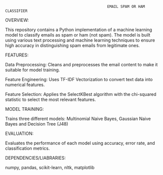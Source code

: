                                                   EMAIL SPAM OR HAM CLASSIFIER
OVERVIEW:

This repository contains a Python implementation of a machine learning model to classify emails as spam or ham (not spam). The model is built using various text processing and machine learning techniques to ensure high accuracy in distinguishing spam emails from legitimate ones.


FEATURES:
 
Data Preprocessing: Cleans and preprocesses the email content to make it suitable for model training.
   
Feature Engineering: Uses TF-IDF Vectorization to convert text data into numerical features.
   
Feature Selection: Applies the SelectKBest algorithm with the chi-squared statistic to select the most relevant features.
  

 MODEL TRAINING:

 Trains three different models:
                   Multinomial Naive Bayes,
                   Gaussian Naive Bayes and
                   Decision Tree (J48)


EVALUATION: 

Evaluates the performance of each model using accuracy, error rate, and classification metrics.

DEPENDENCIES/LIABRARIES:

numpy,
pandas,
scikit-learn,
nltk,
matplotlib
